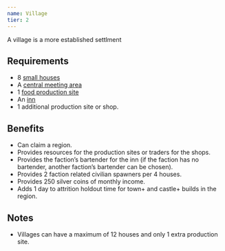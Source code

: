 ```yaml
---
name: Village
tier: 2
---
```


A village is a more established settlment

## Requirements
- 8 [small houses](/docs/_residentialClaimbuildComponents/house.md)
- A [central meeting area](/docs/_residentialClaimbuildComponents/meetingArea.md)
- 1 [food production site](/)
- An [inn](/docs/_residentialClaimbuildComponents/inn.md)
- 1 additional production site or shop.

## Benefits
- Can claim a region.
- Provides resources for the production sites or traders for the shops.
- Provides the faction’s bartender for the inn (if the faction has no bartender, another faction’s bartender can be chosen).
- Provides 2 faction related civilian spawners per 4 houses.
- Provides 250 silver coins of monthly income.
- Adds 1 day to attrition holdout time for town+ and castle+ builds in the region.

## Notes
- Villages can have a maximum of 12 houses and only 1 extra production site.
